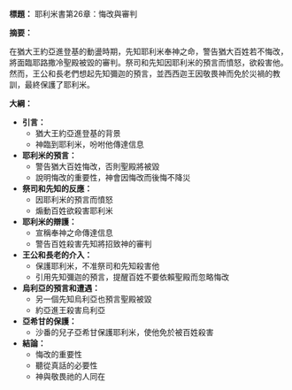 **標題：** 耶利米書第26章：悔改與審判

**摘要：**

在猶大王約亞進登基的動盪時期，先知耶利米奉神之命，警告猶大百姓若不悔改，將面臨耶路撒冷聖殿被毀的審判。祭司和先知因耶利米的預言而憤怒，欲殺害他。然而，王公和長老們想起先知彌迦的預言，並西西迦王因敬畏神而免於災禍的教訓，最終保護了耶利米。

**大綱：**

* **引言：**
    * 猶大王約亞進登基的背景
    * 神臨到耶利米，吩咐他傳達信息
* **耶利米的預言：**
    * 警告猶大百姓悔改，否則聖殿將被毀
    * 說明悔改的重要性，神會因悔改而後悔不降災
* **祭司和先知的反應：**
    * 因耶利米的預言而憤怒
    * 煽動百姓欲殺害耶利米
* **耶利米的辯護：**
    * 宣稱奉神之命傳達信息
    * 警告百姓殺害先知將招致神的審判
* **王公和長老的介入：**
    * 保護耶利米，不准祭司和先知殺害他
    * 引用先知彌迦的預言，提醒百姓不要依賴聖殿而忽略悔改
* **烏利亞的預言和遭遇：**
    * 另一個先知烏利亞也預言聖殿被毀
    * 約亞進王殺害烏利亞
* **亞希甘的保護：**
    * 沙番的兒子亞希甘保護耶利米，使他免於被百姓殺害
* **結論：**
    * 悔改的重要性
    * 聽從真話的必要性
    * 神與敬畏祂的人同在